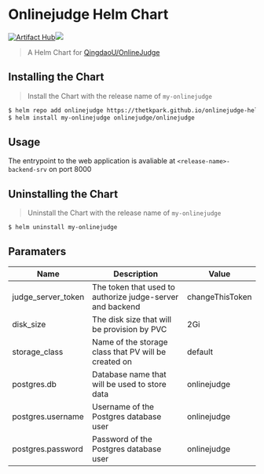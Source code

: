 # Onlinejudge Helm Chart
[![Artifact Hub](https://img.shields.io/endpoint?url=https://artifacthub.io/badge/repository/onlinejudge)](https://artifacthub.io/packages/search?repo=onlinejudge)![](https://img.shields.io/github/v/tag/thetkpark/onlinejudge-helm-chart)

> A Helm Chart for [QingdaoU/OnlineJudge](https://github.com/QingdaoU/OnlineJudge)

## Installing the Chart

> Install the Chart with the release name of `my-onlinejudge`

```bash
$ helm repo add onlinejudge https://thetkpark.github.io/onlinejudge-helm-chart
$ helm install my-onlinejudge onlinejudge/onlinejudge
```

## Usage

The entrypoint to the web application is avaliable at `<release-name>-backend-srv` on port 8000

## Uninstalling the Chart

> Uninstall the Chart with the release name of `my-onlinejudge`

```bash
$ helm uninstall my-onlinejudge
```

## Paramaters

| Name               | Description                                               | Value           |
| ------------------ | --------------------------------------------------------- | --------------- |
| judge_server_token | The token that used to authorize judge-server and backend | changeThisToken |
| disk_size          | The disk size that will be provision by PVC               | 2Gi             |
| storage_class      | Name of the storage class that PV will be created on      | default         |
| postgres.db        | Database name that will be used to store data             | onlinejudge     |
| postgres.username  | Username of the Postgres database user                    | onlinejudge     |
| postgres.password  | Password of the Postgres database user                    | onlinejudge     |
